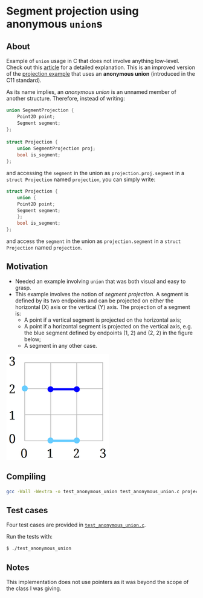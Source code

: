 # Segment projection using anonymous `union`s

## About

Example of `union` usage in C that does not involve anything low-level. Check out this [article](https://sites.google.com/view/alexandra-zaharia/blog/unions-in-c) for a detailed explanation. This is an improved version of the [projection example](https://github.com/alexandra-zaharia/c-playground/tree/master/projection) that uses an **anonymous union** (introduced in the C11 standard).

As its name implies, an _anonymous union_ is an unnamed member of another structure. Therefore, instead of writing:

```c
union SegmentProjection {
    Point2D point;
    Segment segment;
};

struct Projection {
    union SegmentProjection proj;
    bool is_segment;
}; 
```

and accessing the `segment` in the union as `projection.proj.segment` in a `struct Projection` named `projection`, you can simply write:

```c
struct Projection {
    union {
	Point2D point;
	Segment segment;
    };
    bool is_segment;
};
```

and access the `segment` in the union as `projection.segment` in a `struct Projection` named `projection`.

## Motivation

  * Needed an example involving `union` that was both visual and easy to grasp.
  * This example involves the notion of _segment projection_. A segment is defined by its two endpoints and can be projected on either the horizontal (X) axis or the vertical (Y) axis. The projection of a segment is:
    * A point if a vertical segment is projected on the horizontal axis;
    * A point if a horizontal segment is projected on the vertical axis, e.g. the blue segment defined by endpoints (1, 2) and (2, 2) in the figure below;
    * A segment in any other case.
    
![The projections on the X and Y axes are a segment and a point, respectively.](https://github.com/alexandra-zaharia/c-playground/blob/master/anonymous_union/blue_segment.png)

## Compiling

```bash
gcc -Wall -Wextra -o test_anonymous_union test_anonymous_union.c projection_anon.c
```

## Test cases

Four test cases are provided in [`test_anonymous_union.c`](https://github.com/alexandra-zaharia/c-playground/blob/master/anonymous_union/test_anonymous_union.c).

Run the tests with:

```bash
$ ./test_anonymous_union
```

## Notes

This implementation does not use pointers as it was beyond the scope of the class I was giving.

